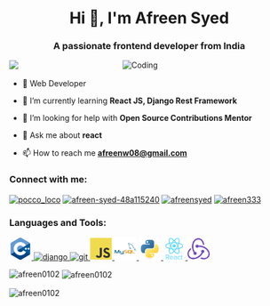 
<h1 align="center">Hi 👋, I'm Afreen Syed</h1>
<h3 align="center">A passionate frontend developer from India</h3>
<img align="right" alt="Coding" width="300" src="https://img.freepik.com/free-vector/programmer-working-desk_23-2148288753.jpg">

<p align="left"> <img src="https://komarev.com/ghpvc/?username=afreen0102&label=Profile%20views&color=0e75b6&style=flat" /> </p>

- 🔭 Web Developer

- 🌱 I’m currently learning **React JS, Django Rest Framework**

- 🤝 I’m looking for help with **Open Source Contributions Mentor**

- 💬 Ask me about **react**

- 📫 How to reach me **afreenw08@gmail.com**

<h3 align="left">Connect with me:</h3>
<p align="left">
<a href="https://twitter.com/pocco_loco" target="blank"><img align="center" src="https://raw.githubusercontent.com/rahuldkjain/github-profile-readme-generator/master/src/images/icons/Social/twitter.svg" alt="pocco_loco" height="30" width="40" /></a>
<a href="https://linkedin.com/in/afreen-syed-48a115240" target="blank"><img align="center" src="https://raw.githubusercontent.com/rahuldkjain/github-profile-readme-generator/master/src/images/icons/Social/linked-in-alt.svg" alt="afreen-syed-48a115240" height="30" width="40" /></a>
<a href="https://hashnode.com/afreensyed" target="blank"><img align="center" src="https://raw.githubusercontent.com/rahuldkjain/github-profile-readme-generator/master/src/images/icons/Social/hashnode.svg" alt="afreensyed" height="30" width="40" /></a>
<a href="https://www.leetcode.com/afreen333" target="blank"><img align="center" src="https://raw.githubusercontent.com/rahuldkjain/github-profile-readme-generator/master/src/images/icons/Social/leet-code.svg" alt="afreen333" height="30" width="40" /></a>
</p>

<h3 align="left">Languages and Tools:</h3>
<p align="left"> <a href="https://www.w3schools.com/cpp/" target="_blank" rel="noreferrer"> <img src="https://raw.githubusercontent.com/devicons/devicon/master/icons/cplusplus/cplusplus-original.svg" alt="cplusplus" width="40" height="40"/> </a> <a href="https://www.djangoproject.com/" target="_blank" rel="noreferrer"> <img src="https://cdn.worldvectorlogo.com/logos/django.svg" alt="django" width="40" height="40"/> </a> <a href="https://git-scm.com/" target="_blank" rel="noreferrer"> <img src="https://www.vectorlogo.zone/logos/git-scm/git-scm-icon.svg" alt="git" width="40" height="40"/> </a> <a href="https://developer.mozilla.org/en-US/docs/Web/JavaScript" target="_blank" rel="noreferrer"> <img src="https://raw.githubusercontent.com/devicons/devicon/master/icons/javascript/javascript-original.svg" alt="javascript" width="40" height="40"/> </a> <a href="https://www.mysql.com/" target="_blank" rel="noreferrer"> <img src="https://raw.githubusercontent.com/devicons/devicon/master/icons/mysql/mysql-original-wordmark.svg" alt="mysql" width="40" height="40"/> </a> <a href="https://www.python.org" target="_blank" rel="noreferrer"> <img src="https://raw.githubusercontent.com/devicons/devicon/master/icons/python/python-original.svg" alt="python" width="40" height="40"/> </a> <a href="https://reactjs.org/" target="_blank" rel="noreferrer"> <img src="https://raw.githubusercontent.com/devicons/devicon/master/icons/react/react-original-wordmark.svg" alt="react" width="40" height="40"/> </a> <a href="https://redux.js.org" target="_blank" rel="noreferrer"> <img src="https://raw.githubusercontent.com/devicons/devicon/master/icons/redux/redux-original.svg" alt="redux" width="40" height="40"/> </a> </p>

<p><img align="left" src="https://github-readme-stats.vercel.app/api/top-langs?username=afreen0102&show_icons=true&locale=en&layout=compact" alt="afreen0102" /></p>

<p>&nbsp;<img align="center" src="https://github-readme-stats.vercel.app/api?username=afreen0102&show_icons=true&locale=en" alt="afreen0102" /></p>

<p><img align="center" src="https://github-readme-streak-stats.herokuapp.com/?user=afreen0102&" alt="afreen0102" /></p>
